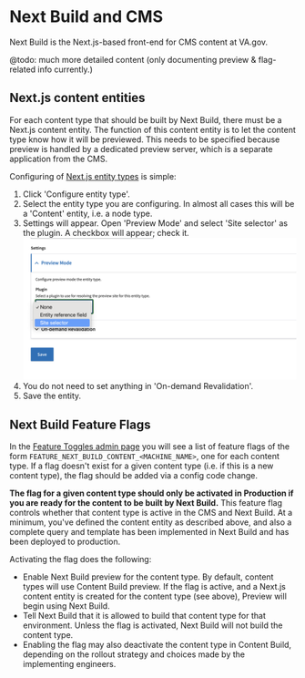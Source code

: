 # Next Build and CMS
Next Build is the Next.js-based front-end for CMS content at VA.gov.

@todo: much more detailed content (only documenting preview & flag-related info currently.)

## Next.js content entities
For each content type that should be built by Next Build, there must be a Next.js content entity. The function of this content entity is to let the content type know how it will be previewed. This needs to be specified because preview is handled by a dedicated preview server, which is a separate application from the CMS.

Configuring of [Next.js entity types](https://prod.cms.va.gov/admin/config/services/next/entity-types) is simple:
1. Click 'Configure entity type'.
2. Select the entity type you are configuring. In almost all cases this will be a 'Content' entity, i.e. a node type.
3. Settings will appear. Open 'Preview Mode' and select 'Site selector' as the plugin. A checkbox will appear; check it.
![The Next.js entity type configuration form](images/next-entity-type-config.png)
4. You do not need to set anything in 'On-demand Revalidation'.
5. Save the entity.

## Next Build Feature Flags
In the [Feature Toggles admin page](https://prod.cms.va.gov/admin/config/system/feature_toggle) you will see a list of feature flags of the form `FEATURE_NEXT_BUILD_CONTENT_<MACHINE_NAME>`, one for each content type. If a flag doesn't exist for a given content type (i.e. if this is a new content type), the flag should be added via a config code change.

**The flag for a given content type should only be activated in Production if you are ready for the content to be built by Next Build.** This feature flag controls whether that content type is active in the CMS and Next Build. At a minimum, you've defined the content entity as described above, and also a complete query and template has been implemented in Next Build and has been deployed to production.

 Activating the flag does the following:
- Enable Next Build preview for the content type. By default, content types will use Content Build preview. If the flag is active, and a Next.js content entity is created for the content type (see above), Preview will begin using Next Build.
- Tell Next Build that it is allowed to build that content type for that environment. Unless the flag is activated, Next Build will not build the content type.
- Enabling the flag may also deactivate the content type in Content Build, depending on the rollout strategy and choices made by the implementing engineers.